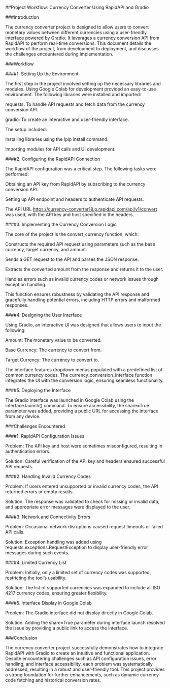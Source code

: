 ##Project Workflow: Currency Converter Using RapidAPI and Gradio

###Introduction

The currency converter project is designed to allow users to convert monetary values between different currencies using a user-friendly interface powered by Gradio. It leverages a currency conversion API from RapidAPI to perform real-time conversions. This document details the workflow of the project, from development to deployment, and discusses the challenges encountered during implementation.

###Workflow

####1. Setting Up the Environment

The first step in the project involved setting up the necessary libraries and modules. Using Google Colab for development provided an easy-to-use environment. The following libraries were installed and imported:

requests: To handle API requests and fetch data from the currency conversion API.

gradio: To create an interactive and user-friendly interface.

The setup included:

Installing libraries using the !pip install command.

Importing modules for API calls and UI development.

####2. Configuring the RapidAPI Connection

The RapidAPI configuration was a critical step. The following tasks were performed:

Obtaining an API key from RapidAPI by subscribing to the currency conversion API.

Setting up API endpoint and headers to authenticate API requests.

The API URL https://currency-converter18.p.rapidapi.com/api/v1/convert was used, with the API key and host specified in the headers.

####3. Implementing the Currency Conversion Logic

The core of the project is the convert_currency function, which:

Constructs the required API request using parameters such as the base currency, target currency, and amount.

Sends a GET request to the API and parses the JSON response.

Extracts the converted amount from the response and returns it to the user.

Handles errors such as invalid currency codes or network issues through exception handling.

This function ensures robustness by validating the API response and gracefully handling potential errors, including HTTP errors and malformed responses.

####4. Designing the User Interface

Using Gradio, an interactive UI was designed that allows users to input the following:

Amount: The monetary value to be converted.

Base Currency: The currency to convert from.

Target Currency: The currency to convert to.

The interface features dropdown menus populated with a predefined list of common currency codes. The currency_conversion_interface function integrates the UI with the conversion logic, ensuring seamless functionality.

####5. Deploying the Interface

The Gradio interface was launched in Google Colab using the interface.launch() command. To ensure accessibility, the share=True parameter was added, providing a public URL for accessing the interface from any device.

###Challenges Encountered

####1. RapidAPI Configuration Issues

Problem: The API key and host were sometimes misconfigured, resulting in authentication errors.

Solution: Careful verification of the API key and headers ensured successful API requests.

####2. Handling Invalid Currency Codes

Problem: If users entered unsupported or invalid currency codes, the API returned errors or empty results.

Solution: The response was validated to check for missing or invalid data, and appropriate error messages were displayed to the user.

####3. Network and Connectivity Errors

Problem: Occasional network disruptions caused request timeouts or failed API calls.

Solution: Exception handling was added using requests.exceptions.RequestException to display user-friendly error messages during such events.

####4. Limited Currency List

Problem: Initially, only a limited set of currency codes was supported, restricting the tool’s usability.

Solution: The list of supported currencies was expanded to include all ISO 4217 currency codes, ensuring greater flexibility.

####5. Interface Display in Google Colab

Problem: The Gradio interface did not display directly in Google Colab.

Solution: Adding the share=True parameter during interface launch resolved the issue by providing a public link to access the interface.

###Conclusion

The currency converter project successfully demonstrates how to integrate RapidAPI with Gradio to create an intuitive and functional application. Despite encountering challenges such as API configuration issues, error handling, and interface accessibility, each problem was systematically addressed, resulting in a robust and user-friendly tool. This project provides a strong foundation for further enhancements, such as dynamic currency code fetching and historical conversion rates.
